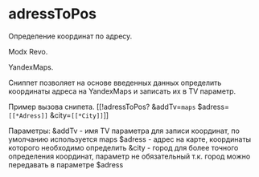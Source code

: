 adressToPos
===========
Определение координат по адресу.

Modx Revo.

YandexMaps.

Сниппет позволяет на основе введенных данных определить координаты адреса на YandexMaps и записать их в TV параметр.

Пример вызова снипета.
[[!adressToPos? &addTv=`maps` $adress=`[[*Adress]]` &city=`[[*City]]`]]

Параметры:
&addTv - имя TV параметра для записи координат, по умолчанию используется maps
$adress - адрес на карте, координаты которого необходимо определить
&city - город для более точного определения координат, параметр не обязательный т.к. город можно передавать в параметре $adress

